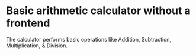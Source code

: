 #  Basic arithmetic calculator without a frontend

The calculator performs basic operations like Addition, Subtraction, Multiplication, & Division.
